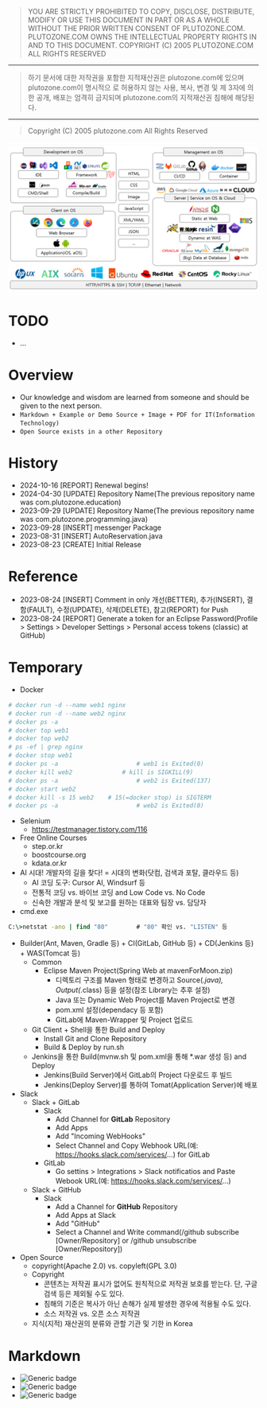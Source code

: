 > YOU ARE STRICTLY PROHIBITED TO COPY, DISCLOSE, DISTRIBUTE, MODIFY OR USE THIS
DOCUMENT IN PART OR AS A WHOLE WITHOUT THE PRIOR WRITTEN CONSENT OF
PLUTOZONE.COM.
PLUTOZONE.COM OWNS THE INTELLECTUAL PROPERTY RIGHTS IN AND TO THIS DOCUMENT.
COPYRIGHT (C) 2005 PLUTOZONE.COM ALL RIGHTS RESERVED
***
> 하기 문서에 대한 저작권을 포함한 지적재산권은 plutozone.com에 있으며 plutozone.com이 명시적으
로 허용하지 않는 사용, 복사, 변경 및 제 3자에 의한 공개, 배포는 엄격히 금지되며
plutozone.com의 지적재산권 침해에 해당된다.
***
> Copyright (C) 2005 plutozone.com All Rights Reserved

![정보기술-개발](./IT-development.png )


# TODO
- ...

# Overview
- Our knowledge and wisdom are learned from someone and should be given to the next person.
- `Markdown + Example or Demo Source + Image + PDF for IT(Information Technology)`
- `Open Source exists in a other Repository`


# History
- 2024-10-16 [REPORT] Renewal begins!
- 2024-04-30 [UPDATE] Repository Name(The previous repository name was com.plutozone.education)
- 2023-09-29 [UPDATE] Repository Name(The previous repository name was com.plutozone.programming.java)
- 2023-09-28 [INSERT] messenger Package
- 2023-08-31 [INSERT] AutoReservation.java
- 2023-08-23 [CREATE] Initial Release


# Reference
- 2023-08-24 [INSERT] Comment in only 개선(BETTER), 추가(INSERT), 결함(FAULT), 수정(UPDATE), 삭제(DELETE), 참고(REPORT) for Push
- 2023-08-24 [REPORT] Generate a token for an Eclipse Password(Profile > Settings > Developer Settings > Personal access tokens (classic) at GitHub)


# Temporary
- Docker
```bash
# docker run -d --name web1 nginx
# docker run -d --name web2 nginx
# docker ps -a
# docker top web1
# docker top web2
# ps -ef | grep nginx
# docker stop web1
# docker ps -a						# web1 is Exited(0)
# docker kill web2				# kill is SIGKILL(9)
# docker ps -a						# web2 is Exited(137)
# docker start web2
# docker kill -s 15 web2	# 15(=docker stop) is SIGTERM
# docker ps -a						# web2 is Exited(0)
```
- Selenium
	- https://testmanager.tistory.com/116
- Free Online Courses
	- step.or.kr
	- boostcourse.org
	- kdata.or.kr
- AI 시대! 개발자의 길을 찾다! = 시대의 변화(닷컴, 검색과 포탈, 클라우드 등)
	- AI 코딩 도구: Cursor AI, Windsurf 등
	- 전통적 코딩 vs. 바이브 코딩 and Low Code vs. No Code
	- 신속한 개발과 분석 및 보고를 원하는 대표와 팀장 vs. 담당자
- cmd.exe
```cmd
C:\>netstat -ano | find "80"		# "80" 확인 vs. "LISTEN" 등
```
- Builder(Ant, Maven, Gradle 등) + CI(GitLab, GitHub 등) + CD(Jenkins 등) + WAS(Tomcat 등)
	- Common
		- Eclipse Maven Project(Spring Web at mavenForMoon.zip)
			- 디렉토리 구조를 Maven 형태로 변경하고 Source(*.java), Output(*.class) 등을 설정(참조 Library는 추후 설정)
			- Java 또는 Dynamic Web Project를 Maven Project로 변경
			- pom.xml 설정(dependacy 등 포함)
			- GitLab에 Maven-Wrapper 및 Project 업로드
	- Git Client + Shell을 통한 Build and Deploy
		- Install Git and Clone Repository
		- Build & Deploy by run.sh
	- Jenkins을 통한 Build(mvnw.sh 및 pom.xml을 통해 *.war 생성 등) and Deploy
		- Jenkins(Build Server)에서 GitLab의 Project 다운로드 후 빌드
		- Jenkins(Deploy Server)를 통하여 Tomat(Application Server)에 배포
- Slack
	- Slack + GitLab
		- Slack
			- Add Channel for **GitLab** Repository
			- Add Apps
			- Add "Incoming WebHooks"
			- Select Channel and Copy Webhook URL(예: https://hooks.slack.com/services/...) for GitLab
		- GitLab
			- Go settins > Integrations > Slack notificatios and Paste Webook URL(예: https://hooks.slack.com/services/...)
	- Slack + GitHub
		- Slack
			- Add a Channel for **GitHub** Repository
			- Add Apps at Slack
			- Add "GitHub"
			- Select a Channel and Write command(/github subscribe [Owner/Repository] or /github unsubscribe [Owner/Repository])
- Open Source
	- copyright(Apache 2.0) vs. copyleft(GPL 3.0)
	- Copyright
		- 콘텐츠는 저작권 표시가 없어도 원칙적으로 저작권 보호를 받는다. 단, 구글 검색 등은 제외될 수도 있다.
		- 침해의 기준은 복사가 아닌 손해가 실제 발생한 경우에 적용될 수도 있다.
		- 소스 저작권 vs. 오픈 소스 저작권
	- 지식(지적) 재산권의 분류와 관할 기관 및 기한 in Korea


# Markdown
- ![Generic badge](https://img.shields.io/badge/IMPORTANT-comment_...-red.svg)
- ![Generic badge](https://img.shields.io/badge/CONFIRM-comment_...-green.svg)
- ![Generic badge](https://img.shields.io/badge/REFERENCE-comment_...-blue.svg)
